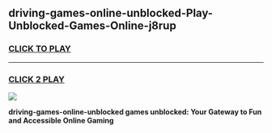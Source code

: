 
## driving-games-online-unblocked-Play-Unblocked-Games-Online-j8rup
<h3>
<a href="https://premium76.site?title=driving-games-online-unblocked&ref=25A">CLICK TO PLAY</a></h3>
<hr>

<h3>
<a href="https://premium76.site?title=driving-games-online-unblocked&ref=25A">CLICK 2 PLAY</a>
  
</h3>

<a href="https://premium76.site?title=driving-games-online-unblocked&ref=25A"><img src="https://clearcache.store/games.png"></a>


**driving-games-online-unblocked games unblocked: Your Gateway to Fun and Accessible Online Gaming**
